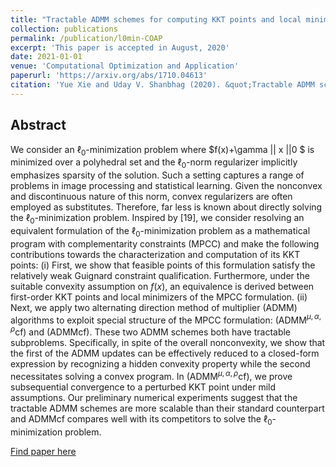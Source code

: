```yaml
---
title: "Tractable ADMM schemes for computing KKT points and local minimizers for $l_0$-minimization problems"
collection: publications
permalink: /publication/l0min-COAP
excerpt: 'This paper is accepted in August, 2020'
date: 2021-01-01
venue: 'Computational Optimization and Application'
paperurl: 'https://arxiv.org/abs/1710.04613'
citation: 'Yue Xie and Uday V. Shanbhag (2020). &quot;Tractable ADMM schemes for computing KKT points and local minimizers for $\ell_0$-minimization problems.&quot; <i>Computational Optimization and Application</i>.'
---
```

## Abstract

We consider an $\ell_0$-minimization problem where $f(x)+\gamma \|\| x \|\|0 $ is minimized over a polyhedral set and the $\ell_0$-norm regularizer implicitly emphasizes sparsity of the solution. Such a setting captures a range of problems in image processing and statistical learning. Given the nonconvex and discontinuous nature of this norm, convex regularizers are often employed as substitutes. Therefore, far less is known about directly solving the $\ell_0$-minimization problem. Inspired by [19], we consider resolving an equivalent formulation of the $\ell_0$-minimization problem as a mathematical program with complementarity constraints (MPCC) and make the following contributions towards the characterization and computation of its KKT points: (i) First, we show that feasible points of this formulation satisfy the relatively weak Guignard constraint qualification. Furthermore, under the suitable convexity assumption on $f(x)$, an equivalence is derived between first-order KKT points and local minimizers of the MPCC formulation. (ii) Next, we apply two alternating direction method of multiplier (ADMM) algorithms to exploit special structure of the MPCC formulation: (ADMM$^{\mu,\alpha,\rho}$cf) and (ADMMcf). These two ADMM schemes both have tractable subproblems. Specifically, in spite of the overall nonconvexity, we show that the first of the ADMM updates can be effectively reduced to a closed-form expression by recognizing a hidden convexity property while the second necessitates solving a convex program. In (ADMM$^{\mu,\alpha,\rho}$cf), we prove subsequential convergence to a perturbed KKT point under mild assumptions. Our preliminary numerical experiments suggest that the tractable ADMM schemes are more scalable than their standard counterpart and ADMMcf compares well with its competitors to solve the $\ell_0$-minimization problem.

[Find paper here](https://arxiv.org/abs/1710.04613)
